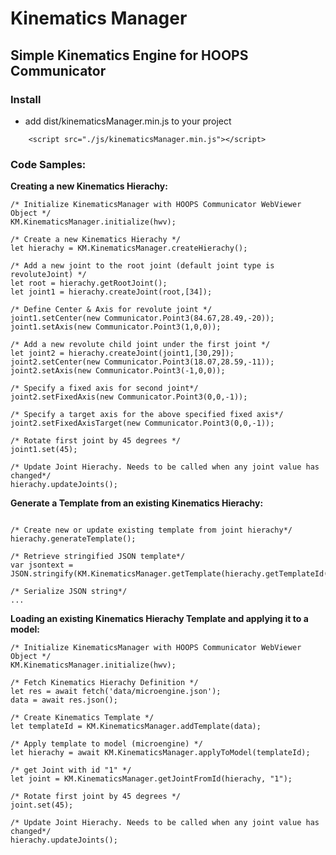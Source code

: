 # Kinematics Manager

## Simple Kinematics Engine for HOOPS Communicator


### Install
* add dist/kinematicsManager.min.js to your project
```
    <script src="./js/kinematicsManager.min.js"></script>
```

### Code Samples:


**Creating a new Kinematics Hierachy:**

```
/* Initialize KinematicsManager with HOOPS Communicator WebViewer Object */
KM.KinematicsManager.initialize(hwv);   

/* Create a new Kinematics Hierachy */
let hierachy = KM.KinematicsManager.createHierachy();

/* Add a new joint to the root joint (default joint type is revoluteJoint) */
let root = hierachy.getRootJoint();
let joint1 = hierachy.createJoint(root,[34]);                 

/* Define Center & Axis for revolute joint */
joint1.setCenter(new Communicator.Point3(84.67,28.49,-20));
joint1.setAxis(new Communicator.Point3(1,0,0));

/* Add a new revolute child joint under the first joint */
let joint2 = hierachy.createJoint(joint1,[30,29]);                 
joint2.setCenter(new Communicator.Point3(18.07,28.59,-11));
joint2.setAxis(new Communicator.Point3(-1,0,0));

/* Specify a fixed axis for second joint*/
joint2.setFixedAxis(new Communicator.Point3(0,0,-1));

/* Specify a target axis for the above specified fixed axis*/
joint2.setFixedAxisTarget(new Communicator.Point3(0,0,-1));

/* Rotate first joint by 45 degrees */
joint1.set(45);

/* Update Joint Hierachy. Needs to be called when any joint value has changed*/
hierachy.updateJoints();   
```



**Generate a Template from an existing Kinematics Hierachy:**

```

/* Create new or update existing template from joint hierachy*/
hierachy.generateTemplate();

/* Retrieve stringified JSON template*/
var jsontext = JSON.stringify(KM.KinematicsManager.getTemplate(hierachy.getTemplateId()));

/* Serialize JSON string*/
...

```                


**Loading an existing Kinematics Hierachy Template and applying it to a model:**

```
/* Initialize KinematicsManager with HOOPS Communicator WebViewer Object */
KM.KinematicsManager.initialize(hwv);   

/* Fetch Kinematics Hierachy Definition */
let res = await fetch('data/microengine.json');
data = await res.json();

/* Create Kinematics Template */
let templateId = KM.KinematicsManager.addTemplate(data);

/* Apply template to model (microengine) */
let hierachy = await KM.KinematicsManager.applyToModel(templateId);

/* get Joint with id "1" */
let joint = KM.KinematicsManager.getJointFromId(hierachy, "1");

/* Rotate first joint by 45 degrees */
joint.set(45);  

/* Update Joint Hierachy. Needs to be called when any joint value has changed*/
hierachy.updateJoints();
```                